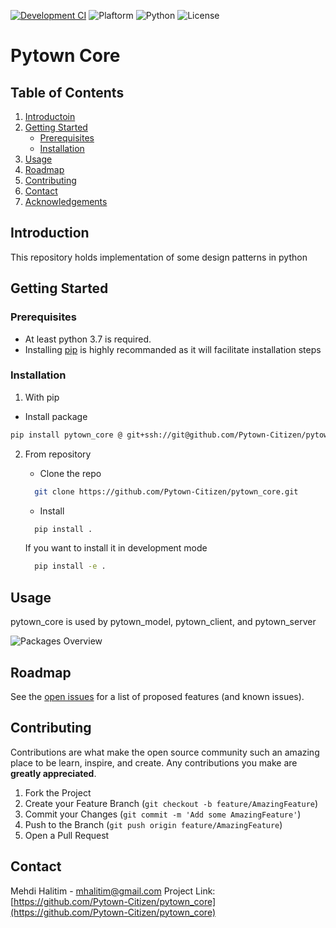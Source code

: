 [![Development CI](https://github.com/Pytown-Citizen/pytown_core/actions/workflows/pythonapp.yml/badge.svg)](https://github.com/Pytown-Citizen/pytown_core/actions/workflows/pythonapp.yml)
![Plaftorm](https://img.shields.io/badge/platform-All-lightgrey?style=plastic)
![Python](https://img.shields.io/badge/python-3.7%20%7C%203.8-blue?style=plastic)
![License](https://img.shields.io/github/license/Pytown-Citizen/pytown_core?style=plastic)


# Pytown Core
## Table of Contents
1. [Introductoin](#introduction)
2. [Getting Started](#gettingstarted)
    - [Prerequisites](#prerequisites)
    - [Installation](#installation)
3. [Usage](#Usage)
4. [Roadmap](#roadmap)
5. [Contributing](#contributing)
6. [Contact](#contact)
7. [Acknowledgements](#acknowledgements)

<!-- ABOUT THE PROJECT -->
## Introduction <a name="introduction"></a>

This repository holds implementation of some design patterns in python

<!-- GETTING STARTED -->
## Getting Started <a name="gettingstarted"></a>
### Prerequisites <a name="prerequisites"></a>

- At least python 3.7 is required.
- Installing [pip](https://pypi.org/project/pip/) is highly recommanded as it will facilitate installation steps
### Installation <a name="installation"></a>

1. With pip
  - Install package
  ```sh
  pip install pytown_core @ git+ssh://git@github.com/Pytown-Citizen/pytown_core.git@0.0.1
  ```

2. From repository

    - Clone the repo
    ```sh
      git clone https://github.com/Pytown-Citizen/pytown_core.git
    ```
    - Install
    ```sh
      pip install .
    ```
    If you want to install it in development mode
    ```sh
      pip install -e .
    ```

<!-- USAGE EXAMPLES -->
## Usage <a name="usage"></a>

pytown_core is used by pytown_model, pytown_client, and pytown_server

![Packages Overview](http://www.plantuml.com/plantuml/proxy?cache=no&src=https://raw.githubusercontent.com/Pytown-Citizen/pytown_core/main/docs/diagrams/general.uml)


<!-- ROADMAP -->
## Roadmap <a name="roadmap"></a>

See the [open issues](https://github.com/Pytown-Citizen/pytown_core/issues) for a list of proposed features (and known issues).

<!-- CONTRIBUTING -->
## Contributing <a name="contributing"></a>

Contributions are what make the open source community such an amazing place to be learn, inspire, and create. Any contributions you make are **greatly appreciated**.

1. Fork the Project
2. Create your Feature Branch (`git checkout -b feature/AmazingFeature`)
3. Commit your Changes (`git commit -m 'Add some AmazingFeature'`)
4. Push to the Branch (`git push origin feature/AmazingFeature`)
5. Open a Pull Request

<!-- CONTACT -->
## Contact <a name="contact"></a>

Mehdi Halitim - mhalitim@gmail.com
Project Link: [https://github.com/Pytown-Citizen/pytown_core](https://github.com/Pytown-Citizen/pytown_core)